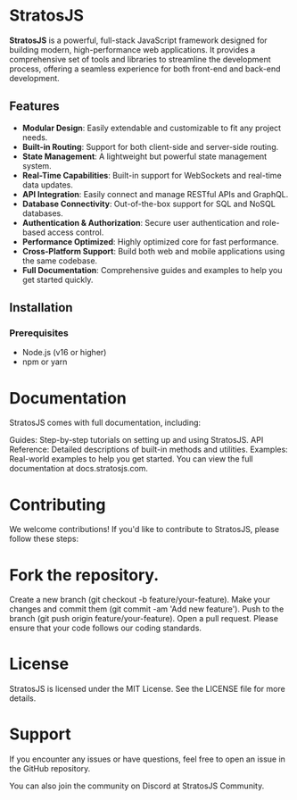 # StratosJS

**StratosJS** is a powerful, full-stack JavaScript framework designed for building modern, high-performance web applications. It provides a comprehensive set of tools and libraries to streamline the development process, offering a seamless experience for both front-end and back-end development.

## Features

- **Modular Design**: Easily extendable and customizable to fit any project needs.
- **Built-in Routing**: Support for both client-side and server-side routing.
- **State Management**: A lightweight but powerful state management system.
- **Real-Time Capabilities**: Built-in support for WebSockets and real-time data updates.
- **API Integration**: Easily connect and manage RESTful APIs and GraphQL.
- **Database Connectivity**: Out-of-the-box support for SQL and NoSQL databases.
- **Authentication & Authorization**: Secure user authentication and role-based access control.
- **Performance Optimized**: Highly optimized core for fast performance.
- **Cross-Platform Support**: Build both web and mobile applications using the same codebase.
- **Full Documentation**: Comprehensive guides and examples to help you get started quickly.

## Installation

### Prerequisites

- Node.js (v16 or higher)
- npm or yarn

# Documentation
StratosJS comes with full documentation, including:

Guides: Step-by-step tutorials on setting up and using StratosJS.
API Reference: Detailed descriptions of built-in methods and utilities.
Examples: Real-world examples to help you get started.
You can view the full documentation at docs.stratosjs.com.

# Contributing
We welcome contributions! If you'd like to contribute to StratosJS, please follow these steps:

# Fork the repository.
Create a new branch (git checkout -b feature/your-feature).
Make your changes and commit them (git commit -am 'Add new feature').
Push to the branch (git push origin feature/your-feature).
Open a pull request.
Please ensure that your code follows our coding standards.

# License
StratosJS is licensed under the MIT License. See the LICENSE file for more details.

# Support
If you encounter any issues or have questions, feel free to open an issue in the GitHub repository.

You can also join the community on Discord at StratosJS Community.

